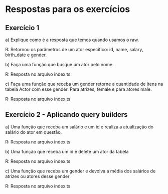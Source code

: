 # Respostas para os exercícios

## Exercício 1

a) Explique como é a resposta que temos quando usamos o raw.

R: Retornou os parâmetros de um ator específico: id, name, salary, birth_date e gender.

b) Faça uma função que busque um ator pelo nome.

R: Resposta no arquivo index.ts

c) Faça uma função que receba um gender retorne a quantidade de itens na tabela Actor com esse gender. Para atrizes, female e para atores male.

R: Resposta no arquivo index.ts

## Exercício 2 - Aplicando query builders

a) Uma função que receba um salário e um id e realiza a atualização do salário do ator em questão.

R: Resposta no arquivo index.ts

b) Uma função que receba um id e delete um ator da tabela

R: Resposta no arquivo index.ts

c) Uma função que receba um gender e devolva a média dos salários de atrizes ou atores desse gender

R: Resposta no arquivo index.ts
